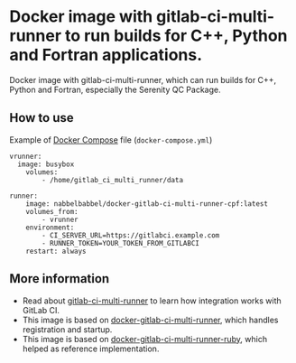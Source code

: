# Docker image with gitlab-ci-multi-runner to run builds for C++, Python and Fortran applications.

Docker image with gitlab-ci-multi-runner, which can run builds for C++, Python and Fortran, especially the Serenity QC Package. 

## How to use

Example of [Docker Compose](https://docs.docker.com/compose/) file (`docker-compose.yml`)

```
vrunner:
  image: busybox
    volumes:
        - /home/gitlab_ci_multi_runner/data

runner:
    image: nabbelbabbel/docker-gitlab-ci-multi-runner-cpf:latest
    volumes_from:
        - vrunner
    environment:
        - CI_SERVER_URL=https://gitlabci.example.com
        - RUNNER_TOKEN=YOUR_TOKEN_FROM_GITLABCI
    restart: always
```
## More information

* Read about [gitlab-ci-multi-runner](https://gitlab.com/gitlab-org/gitlab-ci-multi-runner/) to learn how integration works with GitLab CI.
* This image is based on [docker-gitlab-ci-multi-runner](https://github.com/sameersbn/docker-gitlab-ci-multi-runner), which handles registration and startup.
* This image is based on [docker-gitlab-ci-multi-runner-ruby](https://github.com/outcoldman/docker-gitlab-ci-multi-runner-ruby), which helped as reference implementation.
